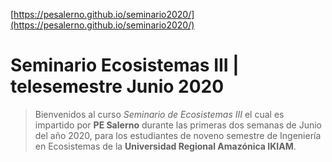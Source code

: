 [https://pesalerno.github.io/seminario2020/](https://pesalerno.github.io/seminario2020/)

# Seminario Ecosistemas III | telesemestre Junio 2020

>Bienvenidos al curso *Seminario de Ecosistemas III* el cual es impartido por **PE Salerno** durante las primeras dos semanas de Junio del año 2020, para los estudiantes de noveno semestre de Ingeniería en Ecosistemas de la **Universidad Regional Amazónica IKIAM**.
